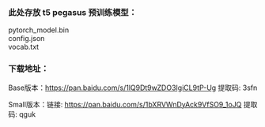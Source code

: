 ### 此处存放 t5 pegasus 预训练模型：
pytorch_model.bin  
config.json  
vocab.txt  

### 下载地址：
Base版本：https://pan.baidu.com/s/1lQ9Dt9wZDO3IgiCL9tP-Ug 提取码: 3sfn  

Small版本：链接: https://pan.baidu.com/s/1bXRVWnDyAck9VfSO9_1oJQ 提取码: qguk